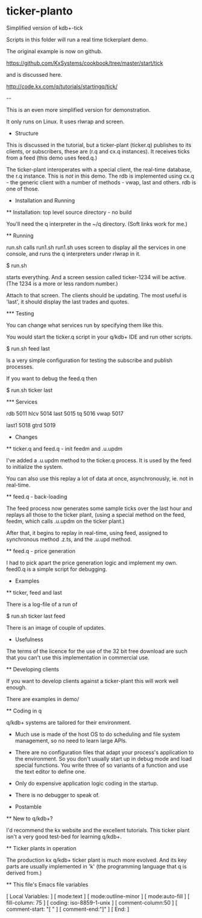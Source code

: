 # ticker-planto
Simplified version of kdb+-tick

Scripts in this folder will run a real time tickerplant demo.

The original example is now on github.

https://github.com/KxSystems/cookbook/tree/master/start/tick

and is discussed here.

http://code.kx.com/q/tutorials/startingq/tick/

--

This is an even more simplified version for demonstration.

It only runs on Linux. It uses rlwrap and screen.

* Structure

This is discussed in the tutorial, but a ticker-plant (ticker.q) publishes
to its clients, or subscribers, these are (r.q and cx.q instances). It
receives ticks from a feed (this demo uses feed.q.)

The ticker-plant interoperates with a special client, the real-time
database, the r.q instance. This is *not* in this demo. The rdb is
implemented using cx.q - the generic client with a number of methods -
vwap, last and others. rdb is one of those.

* Installation and Running

** Installation: top level source directory - no build

You'll need the q interpreter in the ~/q directory. (Soft links work for me.)

** Running

run.sh calls run1.sh
run1.sh uses screen to display all the services in one console, and runs
the q interpreters under rlwrap in it.

 $ run.sh

starts everything. And a screen session called ticker-1234 will be
active. (The 1234 is a more or less random number.)

Attach to that screen. The clients should be updating. The most useful is
'last', it should display the last trades and quotes.

*** Testing

You can change what services run by specifying them like this.

You would start the ticker.q script in your q/kdb+ IDE and run other
scripts.

 $ run.sh feed last

Is a very simple configuration for testing the subscribe and publish
processes.

If you want to debug the feed.q then

 $ run.sh ticker last

*** Services

 rdb 5011
 hlcv 5014
 last 5015
 tq 5016
 vwap 5017

 last1 5018
 gtrd 5019


* Changes

** ticker.q and feed.q - init feedm and .u.updm

I've added a .u.updm method to the ticker.q process. It is used by the feed
to initialize the system.

You can also use this replay a lot of data at once, asynchronously, ie. not
in real-time.

** feed.q - back-loading

The feed process now generates some sample ticks over the last hour and
replays all those to the ticker plant, (using a special method on the feed,
feedm, which calls .u.updm on the ticker plant.)

After that, it begins to replay in real-time, using feed, assigned to
synchronous method .z.ts, and the .u.upd method.

** feed.q - price generation

I had to pick apart the price generation logic and implement my own.
feed0.q is a simple script for debugging.

* Examples

** ticker, feed and last

There is a log-file of a run of 

 $ run.sh ticker last feed

There is an image of couple of updates.

* Usefulness

The terms of the licence for the use of the 32 bit free download are such
that you can't use this implementation in commercial use.

** Developing clients

If you want to develop clients against a ticker-plant this will work well
enough.

There are examples in demo/

** Coding in q

q/kdb+ systems are tailored for their environment.

 - Much use is made of the host OS to do scheduling and file system
   management, so no need to learn large APIs. 

 - There are no configuration files that adapt your process's application
   to the environment. So you don't usually start up in debug mode and load
   special functions. You write three of so variants of a function and use
   the text editor to define one.

 - Only do expensive application logic coding in the startup.

 - There is no debugger to speak of. 

* Postamble

** New to q/kdb+?

I'd recommend the kx website and the excellent tutorials. This ticker plant
isn't a very good test-bed for learning q/kdb+.

** Ticker plants in operation

The production kx q/kdb+ ticker plant is much more evolved. And its key
parts are usually implemented in 'k' (the programming language that q is
derived from.)


** This file's Emacs file variables

[  Local Variables: ]
[  mode:text ]
[  mode:outline-minor ]
[  mode:auto-fill ]
[  fill-column: 75 ]
[  coding: iso-8859-1-unix ]
[  comment-column:50 ]
[  comment-start: "[  "  ]
[  comment-end:"]" ]
[  End: ]
